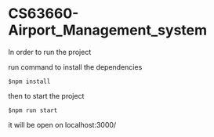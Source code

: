 # CS63660-Airport_Management_system

In order to run the project

run command to install the dependencies 
```
$npm install
```
then to start the project
```
$npm run start
```
it will be open on localhost:3000/
